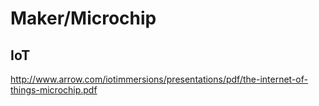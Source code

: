# Maker/Microchip

## IoT
http://www.arrow.com/iotimmersions/presentations/pdf/the-internet-of-things-microchip.pdf
